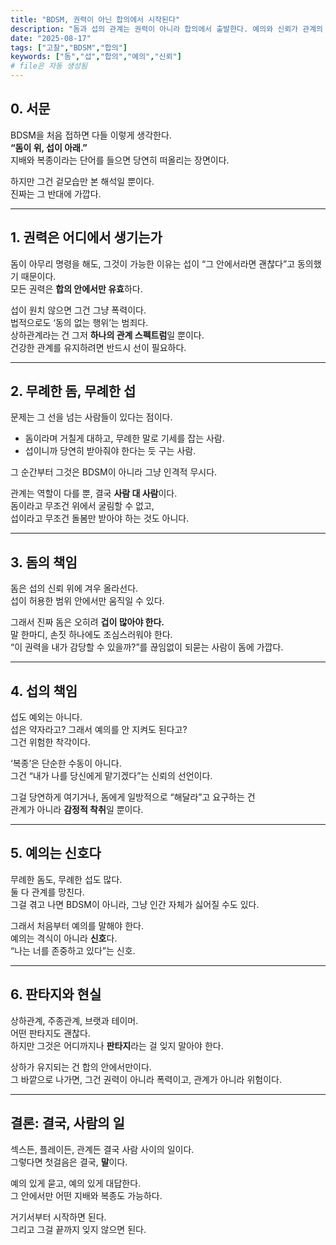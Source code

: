 ```yaml
---
title: "BDSM, 권력이 아닌 합의에서 시작된다"
description: "돔과 섭의 관계는 권력이 아니라 합의에서 출발한다. 예의와 신뢰가 관계의 토대임을 짚어본다."
date: "2025-08-17"
tags: ["고찰","BDSM","합의"]
keywords: ["돔","섭","합의","예의","신뢰"]
# file은 자동 생성됨
---
```


## 0. 서문
BDSM을 처음 접하면 다들 이렇게 생각한다.  
**“돔이 위, 섭이 아래.”**  
지배와 복종이라는 단어를 들으면 당연히 떠올리는 장면이다.  

하지만 그건 겉모습만 본 해석일 뿐이다.  
진짜는 그 반대에 가깝다.  

---

## 1. 권력은 어디에서 생기는가
돔이 아무리 명령을 해도, 그것이 가능한 이유는 섭이 “그 안에서라면 괜찮다”고 동의했기 때문이다.  
모든 권력은 **합의 안에서만 유효**하다.  

섭이 원치 않으면 그건 그냥 폭력이다.  
법적으로도 ‘동의 없는 행위’는 범죄다.  
상하관계라는 건 그저 **하나의 관계 스펙트럼**일 뿐이다.  
건강한 관계를 유지하려면 반드시 선이 필요하다.  

---

## 2. 무례한 돔, 무례한 섭
문제는 그 선을 넘는 사람들이 있다는 점이다.  

- 돔이라며 거칠게 대하고, 무례한 말로 기세를 잡는 사람.  
- 섭이니까 당연히 받아줘야 한다는 듯 구는 사람.  

그 순간부터 그것은 BDSM이 아니라 그냥 인격적 무시다.  

관계는 역할이 다를 뿐, 결국 **사람 대 사람**이다.  
돔이라고 무조건 위에서 굴림할 수 없고,  
섭이라고 무조건 돌봄만 받아야 하는 것도 아니다.  

---

## 3. 돔의 책임
돔은 섭의 신뢰 위에 겨우 올라선다.  
섭이 허용한 범위 안에서만 움직일 수 있다.  

그래서 진짜 돔은 오히려 **겁이 많아야 한다.**  
말 한마디, 손짓 하나에도 조심스러워야 한다.  
“이 권력을 내가 감당할 수 있을까?”를 끊임없이 되묻는 사람이 돔에 가깝다.  

---

## 4. 섭의 책임
섭도 예외는 아니다.  
섭은 약자라고? 그래서 예의를 안 지켜도 된다고?  
그건 위험한 착각이다.  

‘복종’은 단순한 수동이 아니다.  
그건 “내가 나를 당신에게 맡기겠다”는 신뢰의 선언이다.  

그걸 당연하게 여기거나, 돔에게 일방적으로 “해달라”고 요구하는 건  
관계가 아니라 **감정적 착취**일 뿐이다.  

---

## 5. 예의는 신호다
무례한 돔도, 무례한 섭도 많다.  
둘 다 관계를 망친다.  
그걸 겪고 나면 BDSM이 아니라, 그냥 인간 자체가 싫어질 수도 있다.  

그래서 처음부터 예의를 말해야 한다.  
예의는 격식이 아니라 **신호**다.  
“나는 너를 존중하고 있다”는 신호.  

---

## 6. 판타지와 현실
상하관계, 주종관계, 브랫과 테이머.  
어떤 판타지도 괜찮다.  
하지만 그것은 어디까지나 **판타지**라는 걸 잊지 말아야 한다.  

상하가 유지되는 건 합의 안에서만이다.  
그 바깥으로 나가면, 그건 권력이 아니라 폭력이고, 관계가 아니라 위험이다.  

---

## 결론: 결국, 사람의 일
섹스든, 플레이든, 관계든 결국 사람 사이의 일이다.  
그렇다면 첫걸음은 결국, **말**이다.  

예의 있게 묻고, 예의 있게 대답한다.  
그 안에서만 어떤 지배와 복종도 가능하다.  

거기서부터 시작하면 된다.  
그리고 그걸 끝까지 잊지 않으면 된다.
